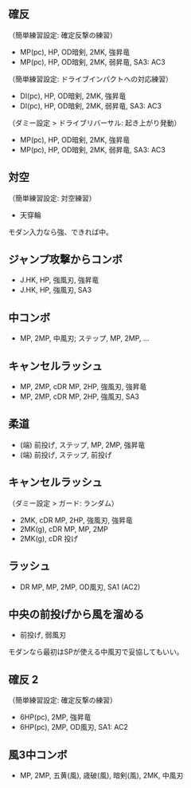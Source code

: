 ## 確反

（簡単練習設定: 確定反撃の練習）

- MP(pc), HP, OD暗剣, 2MK, 強昇竜
- MP(pc), HP, OD暗剣, 2MK, 弱昇竜, SA3: AC3

（簡単練習設定: ドライブインパクトへの対応練習）

- DI(pc), HP, OD暗剣, 2MK, 強昇竜
- DI(pc), HP, OD暗剣, 2MK, 弱昇竜, SA3: AC3

（ダミー設定 > ドライブリバーサル: 起き上がり発動）

- MP(pc), HP, OD暗剣, 2MK, 強昇竜
- MP(pc), HP, OD暗剣, 2MK, 弱昇竜, SA3: AC3

## 対空

（簡単練習設定: 対空練習）

- 天穿輪

モダン入力なら強、できれば中。

## ジャンプ攻撃からコンボ

- J.HK, HP, 強風刃, 強昇竜
- J.HK, HP, 強風刃, SA3

## 中コンボ

- MP, 2MP, 中風刃; ステップ, MP, 2MP, ...

## キャンセルラッシュ

- MP, 2MP, cDR MP, 2HP, 強風刃, 強昇竜
- MP, 2MP, cDR MP, 2HP, 強風刃, SA3

## 柔道

- (端) 前投げ, ステップ, MP, 2MP, 強昇竜
- (端) 前投げ, ステップ, 前投げ

## キャンセルラッシュ

（ダミー設定 > ガード: ランダム）

- 2MK, cDR MP, 2HP, 強風刃, 強昇竜
- 2MK(g), cDR MP, MP, 2MP
- 2MK(g), cDR 投げ

## ラッシュ

- DR MP, MP, 2MP, OD風刃, SA1 (AC2)

## 中央の前投げから風を溜める

- 前投げ, 弱風刃

モダンなら最初はSPが使える中風刃で妥協してもいい。

## 確反 2

（簡単練習設定: 確定反撃の練習）

- 6HP(pc), 2MP, 強昇竜
- 6HP(pc), 2MP, OD風刃, SA1: AC2

## 風3中コンボ

- MP, 2MP, 五黄(風), 歳破(風), 暗剣(風), 2MK, 中風刃
